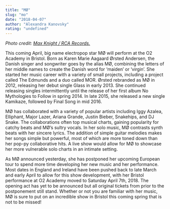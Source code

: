 ```yaml
---
title: "MØ"
slug: "mo"
date: "2018-04-07"
author: "Alexandra Kanovsky"
rating: "undefined"
---
```


_Photo credit: [Max Knight / RCA Records.](https://www.rcarecords.com/artist/mo/)_

This coming April, big name electropop star MØ will perform at the O2 Academy in Bristol. Born as Karen Marie Aagaard Ørsted Andersen, the Danish singer and songwriter goes by the alias MØ, combining the letters of her middle names to create the Danish word for ‘maiden’ or ‘virgin’. She started her music career with a variety of small projects, including a project called The Edmunds and a duo called MOR. Ørsted rebranded as MØ in 2012, releasing her debut single Glass in early 2013. She continued releasing singles intermittently until the release of her first album No Mythologies to Follow in spring 2014. In late 2015, she released a new single Kamikaze, followed by Final Song in mid 2016.

MØ has collaborated with a variety of popular artists including Iggy Azalea, Elliphant, Major Lazer, Ariana Grande, Justin Bieber, Snakehips, and DJ Snake. The collaborations often top musical charts, gaining popularity for catchy beats and MØ’s sultry vocals. In her solo music, MØ contrasts synth beats with her sincere lyrics. The addition of simple guitar melodies makes her songs simple but powerful, most of which are more toned down than her pop-py collaborative hits. A live show would allow for MØ to showcase her more vulnerable solo charts in an intimate setting.

As MØ announced yesterday, she has postponed her upcoming European tour to spend more time developing her new music and her performance. Most dates in England and Ireland have been pushed back to late March and early April to allow for this show development, with her Bristol performance at O2 Academy moved to Saturday April 7th, 2018. The opening act has yet to be announced but all original tickets from prior to the postponement still stand. Whether or not you are familiar with her music, MØ is sure to put on an incredible show in Bristol this coming spring that is not to be missed!
